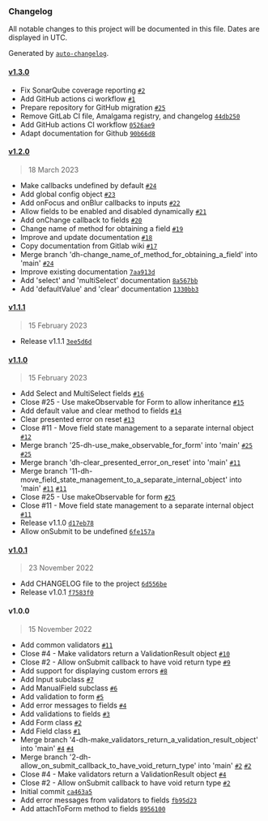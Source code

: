 ### Changelog

All notable changes to this project will be documented in this file. Dates are displayed in UTC.

Generated by [`auto-changelog`](https://github.com/CookPete/auto-changelog).

#### [v1.3.0](https://github.com/amalgamaco/mobx-form/compare/v1.2.0...v1.3.0)

- Fix SonarQube coverage reporting [`#2`](https://github.com/amalgamaco/mobx-form/pull/2)
- Add GitHub actions ci workflow [`#1`](https://github.com/amalgamaco/mobx-form/pull/1)
- Prepare repository for GitHub migration [`#25`](https://github.com/amalgamaco/mobx-form/pull/25)
- Remove GitLab CI file, Amalgama registry, and changelog [`44db250`](https://github.com/amalgamaco/mobx-form/commit/44db250527b1792ac927d75de66f5f72c54b225f)
- Add GitHub actions CI workflow [`0526ae9`](https://github.com/amalgamaco/mobx-form/commit/0526ae9ccbd0747181ebd93531c862313e0a9c71)
- Adapt documentation for Github [`90b66d8`](https://github.com/amalgamaco/mobx-form/commit/90b66d81cdd6dd13449030efacdb7826a31c3085)

#### [v1.2.0](https://github.com/amalgamaco/mobx-form/compare/v1.1.1...v1.2.0)

> 18 March 2023

- Make callbacks undefined by default [`#24`](https://github.com/amalgamaco/mobx-form/pull/24)
- Add global config object [`#23`](https://github.com/amalgamaco/mobx-form/pull/23)
- Add onFocus and onBlur callbacks to inputs [`#22`](https://github.com/amalgamaco/mobx-form/pull/22)
- Allow fields to be enabled and disabled dynamically [`#21`](https://github.com/amalgamaco/mobx-form/pull/21)
- Add onChange callback to fields [`#20`](https://github.com/amalgamaco/mobx-form/pull/20)
- Change name of method for obtaining a field [`#19`](https://github.com/amalgamaco/mobx-form/pull/19)
- Improve and update documentation [`#18`](https://github.com/amalgamaco/mobx-form/pull/18)
- Copy documentation from Gitlab wiki [`#17`](https://github.com/amalgamaco/mobx-form/pull/17)
- Merge branch 'dh-change_name_of_method_for_obtaining_a_field' into 'main' [`#24`](https://github.com/amalgamaco/mobx-form/issues/24)
- Improve existing documentation [`7aa913d`](https://github.com/amalgamaco/mobx-form/commit/7aa913d00a79b7083612a3df111e718b4e0374e9)
- Add 'select' and 'multiSelect' documentation [`8a567bb`](https://github.com/amalgamaco/mobx-form/commit/8a567bb3c8ef0ecf436ceba665b4bfcb3e4a9949)
- Add 'defaultValue' and 'clear' documentation [`1330bb3`](https://github.com/amalgamaco/mobx-form/commit/1330bb3f044b8937892259afdb5006b82a7d09b5)

#### [v1.1.1](https://github.com/amalgamaco/mobx-form/compare/v1.1.0...v1.1.1)

> 15 February 2023

- Release v1.1.1 [`3ee5d6d`](https://github.com/amalgamaco/mobx-form/commit/3ee5d6d9601f80c2a59c5f01f0bf5f7722d0ee40)

#### [v1.1.0](https://github.com/amalgamaco/mobx-form/compare/v1.0.1...v1.1.0)

> 15 February 2023

- Add Select and MultiSelect fields [`#16`](https://github.com/amalgamaco/mobx-form/pull/16)
- Close #25 - Use makeObservable for Form to allow inheritance [`#15`](https://github.com/amalgamaco/mobx-form/pull/15)
- Add default value and clear method to fields [`#14`](https://github.com/amalgamaco/mobx-form/pull/14)
- Clear presented error on reset [`#13`](https://github.com/amalgamaco/mobx-form/pull/13)
- Close #11 - Move field state management to a separate internal object [`#12`](https://github.com/amalgamaco/mobx-form/pull/12)
- Merge branch '25-dh-use_make_observable_for_form' into 'main' [`#25`](https://github.com/amalgamaco/mobx-form/issues/25) [`#25`](https://github.com/amalgamaco/mobx-form/issues/25)
- Merge branch 'dh-clear_presented_error_on_reset' into 'main' [`#11`](https://github.com/amalgamaco/mobx-form/issues/11)
- Merge branch '11-dh-move_field_state_management_to_a_separate_internal_object' into 'main' [`#11`](https://github.com/amalgamaco/mobx-form/issues/11) [`#11`](https://github.com/amalgamaco/mobx-form/issues/11)
- Close #25 - Use makeObservable for form [`#25`](https://github.com/amalgamaco/mobx-form/issues/25)
- Close #11 - Move field state management to a separate internal object [`#11`](https://github.com/amalgamaco/mobx-form/issues/11)
- Release v1.1.0 [`d17eb78`](https://github.com/amalgamaco/mobx-form/commit/d17eb7815e5070b095abbc80f33b34a28a4b950a)
- Allow onSubmit to be undefined [`6fe157a`](https://github.com/amalgamaco/mobx-form/commit/6fe157adefe6ddb6c7d9a4a0b5aa9e182fc46d84)

#### [v1.0.1](https://github.com/amalgamaco/mobx-form/compare/v1.0.0...v1.0.1)

> 23 November 2022

- Add CHANGELOG file to the project [`6d556be`](https://github.com/amalgamaco/mobx-form/commit/6d556becfec677ac55ec94d2a831b3c0a4aab52c)
- Release v1.0.1 [`f7583f0`](https://github.com/amalgamaco/mobx-form/commit/f7583f0829cf771edcea8b2c1a6358691997ece6)

#### v1.0.0

> 15 November 2022

- Add common validators [`#11`](https://github.com/amalgamaco/mobx-form/pull/11)
- Close #4 - Make validators return a ValidationResult object [`#10`](https://github.com/amalgamaco/mobx-form/pull/10)
- Close #2 - Allow onSubmit callback to have void return type [`#9`](https://github.com/amalgamaco/mobx-form/pull/9)
- Add support for displaying custom errors [`#8`](https://github.com/amalgamaco/mobx-form/pull/8)
- Add Input subclass [`#7`](https://github.com/amalgamaco/mobx-form/pull/7)
- Add ManualField subclass [`#6`](https://github.com/amalgamaco/mobx-form/pull/6)
- Add validation to form [`#5`](https://github.com/amalgamaco/mobx-form/pull/5)
- Add error messages to fields [`#4`](https://github.com/amalgamaco/mobx-form/pull/4)
- Add validations to fields [`#3`](https://github.com/amalgamaco/mobx-form/pull/3)
- Add Form class [`#2`](https://github.com/amalgamaco/mobx-form/pull/2)
- Add Field class [`#1`](https://github.com/amalgamaco/mobx-form/pull/1)
- Merge branch '4-dh-make_validators_return_a_validation_result_object' into 'main' [`#4`](https://github.com/amalgamaco/mobx-form/issues/4) [`#4`](https://github.com/amalgamaco/mobx-form/issues/4)
- Merge branch '2-dh-allow_on_submit_callback_to_have_void_return_type' into 'main' [`#2`](https://github.com/amalgamaco/mobx-form/issues/2) [`#2`](https://github.com/amalgamaco/mobx-form/issues/2)
- Close #4 - Make validators return a ValidationResult object [`#4`](https://github.com/amalgamaco/mobx-form/issues/4)
- Close #2 - Allow onSubmit callback to have void return type [`#2`](https://github.com/amalgamaco/mobx-form/issues/2)
- Initial commit [`ca463a5`](https://github.com/amalgamaco/mobx-form/commit/ca463a541c87410d83530c8b7ac5e9f0f47108d3)
- Add error messages from validators to fields [`fb95d23`](https://github.com/amalgamaco/mobx-form/commit/fb95d23b7818d7fcd7fae4d50f0e1a8e1d3b4141)
- Add attachToForm method to fields [`8956100`](https://github.com/amalgamaco/mobx-form/commit/89561003fb82afbacc55e3138be946933dfc0ae9)
